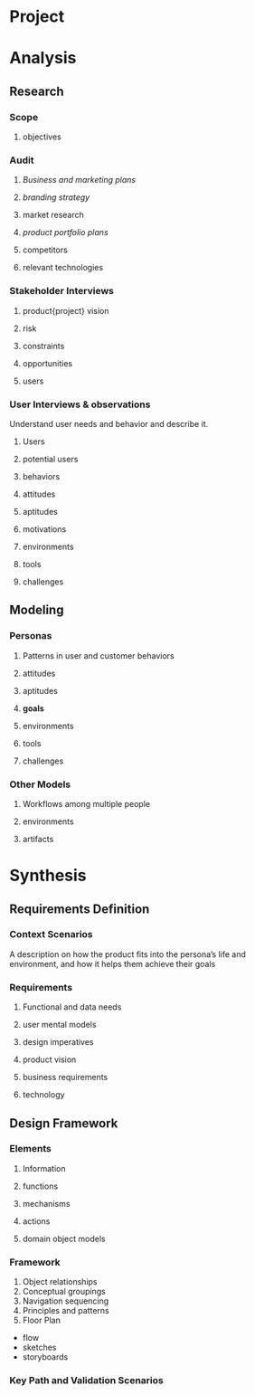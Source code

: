 # Project
# Analysis
## Research
### Scope
1. objectives

### Audit
1. *Business and marketing plans*

2. *branding strategy*

3. market research 

4. *product portfolio plans* 

5. competitors 

6. relevant technologies 

### Stakeholder Interviews
1. product{project} vision 

2. risk 

3. constraints 

4. opportunities 

5. users 

### User Interviews & observations
Understand user needs and behavior and describe it.
 
1. Users

2. potential users

3. behaviors

4. attitudes

5. aptitudes

6. motivations

7. environments

8. tools

9. challenges

## Modeling
### Personas
1. Patterns in user and customer behaviors

2. attitudes

3. aptitudes

4. **goals**

5. environments

6. tools

7. challenges

### Other Models
1. Workflows among multiple people

2. environments

3. artifacts
# Synthesis
## Requirements Definition
### Context Scenarios
A description on how the product fits into the persona’s life and environment, and how it helps them achieve their goals
### Requirements
1. Functional and data needs

2. user mental models

3. design imperatives

4. product vision

5. business requirements

6. technology

## Design Framework
### Elements
1. Information

2. functions

3. mechanisms

4. actions

5. domain object models

### Framework
1. Object relationships
2. Conceptual groupings
3. Navigation sequencing
4. Principles and patterns
5. Floor Plan
- flow
- sketches
- storyboards
### Key Path and Validation Scenarios